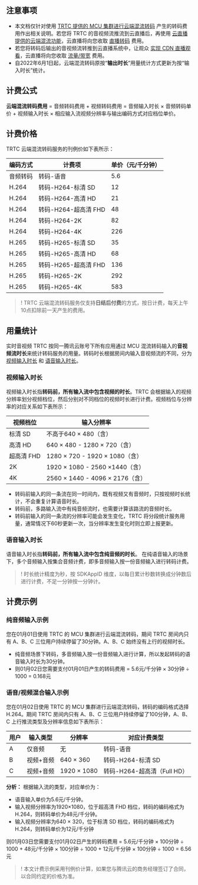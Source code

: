 ## 注意事项

- 本文档仅针对使用 [TRTC 提供的 MCU 集群进行云端混流转码](https://cloud.tencent.com/document/product/647/16827) 产生的转码费用作出相关说明。若您将 TRTC 的音视频流推流到云直播后，再使用 [云直播提供的云端混流功能](https://cloud.tencent.com/document/product/267/45566)，云直播将向您收取 [直播转码](https://cloud.tencent.com/document/product/267/39889) 费用。
- 若您将转码后输出的音视频流转推到云直播系统中，让观众 [实现 CDN 直播观看](https://cloud.tencent.com/document/product/647/16826)，云直播将向您收取 [流量/带宽](https://cloud.tencent.com/document/product/267/34175#.E6.B5.81.E9.87.8F.E5.B8.A6.E5.AE.BD) 费用。
- 自2022年6月1日起，云端混流转码原按“**输出时长**”用量统计方式更新为按“输入时长”统计。

[](id:formula)
## 计费公式
**云端混流转码费用** = 音频转码费用 + 视频转码费用 = 音频输入时长 × 音频转码单价 + 视频输入时长 × 相应输入流视频分辨率与输出编码方式对应档位单价。

[](id:Fixed_price)
## 计费价格
TRTC 云端混流转码服务的刊例价如下表所示：

| 编码方式 | 计费项              | 单价（元/千分钟） |
| -------- | ------------------- | ----------------- |
| 音频转码 | 转码-语音           | 5.6               |
| H.264    | 转码-H264-标清 SD    | 12                |
| H.264    | 转码-H264-高清 HD    | 21                |
| H.264    | 转码-H264-超高清 FHD | 48                |
| H.264    | 转码-H264-2K        | 82                |
| H.264    | 转码-H264-4K        | 226               |
| H.265    | 转码-H265-标清 SD    | 35                |
| H.265    | 转码-H265-高清 HD    | 68                |
| H.265    | 转码-H265-超高清 FHD | 136               |
| H.265    | 转码-H265-2K        | 292               |
| H.265    | 转码-H265-4K        | 583               |

>! TRTC 云端混流转码服务仅支持**日结后付费**的方式，按日计费，每天上午10点扣除前一天产生的费用。

[](id:Billing_items)
## 用量统计
实时音视频 TRTC 按同一腾讯云账号下所有应用通过 MCU 混流转码输入的**音视频流时长**来统计转码服务的用量。转码时长根据房间内输入音视频流的不同，分为 [视频输入时长](#m_video) 和 [语音输入时长](#m_voice)。

[](id:m_video)
### 视频输入时长

视频输入时长指**转码前，所有输入流中包含视频的时长**。TRTC 会根据输入的视频分辨率划分视频档位，然后分别对不同档位的视频时长进行计费。视频档位与分辨率的对应关系如下表所示：

| 视频档位   | 输入分辨率                      |
| ---------- | ------------------------------- |
| 标清 SD    | 不高于640 × 480（含）           |
| 高清 HD    | 640 × 480 - 1280 × 720（含）    |
| 超高清 FHD | 1280 × 720 - 1920 × 1080（含）  |
| 2K         | 1920 × 1080 - 2560 ×1440（含）  |
| 4K         | 2560 × 1440 - 4096 × 2176（含） |

- 转码前输入的同一条流在同一时间内，既有视频又有音频时，只按视频时长统计，不会重复计算语音时长。
- 转码前，多路输入流中有纯音频流时，也需要计算该路流的音频时长。
- 转码前输入的同一条流的分辨率可能会发生变化，TRTC 将分段统计服务用量，通常情况下60秒更新一次，当分辨率发生变化时则立即上报更新。

[](id:m_voice)
### 语音输入时长

语音输入时长指**转码前，所有输入流中包含纯音频的时长**。
在纯语音输入的场景下，多个音频输入按集合音频计费，即多音频输入按一份音频输入进行转码计费。

>! 时长统计精度为秒，按 SDKAppID 维度，以每日累计秒数转换成分钟数后进行计费，不足一分钟按一分钟计。


[](id:Billing_method)
## 计费示例
[](id:Billing_examples)
### 纯音频输入示例

您在01月01日使用 TRTC 的 MCU 集群进行云端混流转码，期间 TRTC 房间内只有 A、B、C 三位用户持续停留了30分钟。A、B、C 始终没有上行的视频时长。

- 纯音频场景下转码，多音频输入按一份音频输入进行计算，所以发起转码的语音输入时长为30分钟。
- 则01月02日您需要支付01月01日产生的转码费用 = 5.6元/千分钟 × 30分钟 ÷ 1000 = 0.168元

### 语音/视频混合输入示例

您在01月02日使用 TRTC 的 MCU 集群进行云端混流转码，转码的编码格式选择 H.264。期间 TRTC 房间内只有 A、B、C 三位用户持续停留了100分钟，A、B、C 上行推流类型及分辨率信息如下表所示：

| 用户 | 输入类型  | 分辨率    | 对应计费类型                |
| ---- | --------- | --------- | --------------------------- |
| A    | 仅音频    | 无        | 转码-语音                   |
| B    | 视频+音频 | 640 × 360 | 转码-H264-标清 SD           |
| C    | 视频+音频 | 1920 × 1080 | 转码-H264-超高清（Full HD） |

**分析：**
根据输入流的类型，对应单价为：
- 语音输入单价为5.6元/千分钟。
- 输入视频分辨率为1920×1080，位于超高清 FHD 档位，转码的编码格式为 H.264，则转码单价为48元/千分钟。
- 输入视频分辨率为640 × 320，位于标清 SD 档位，转码的编码格式为 H.264，则转码单价为12元/千分钟

则01月03日您需要支付01月02日产生的转码费用 = 5.6元/千分钟 × 100分钟 ÷ 1000 + 48元/千分钟 × 100分钟 ÷ 1000 + 12元/千分钟 × 100分钟 ÷ 1000 = 6.56元

>! 本文计费示例采用刊例价计算，如果您与腾讯云的商务经理签订了合同，以合同约定的价格为准。
